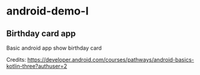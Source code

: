 # android-demo-I 
## Birthday card app
Basic android app show birthday card

Credits: https://developer.android.com/courses/pathways/android-basics-kotlin-three?authuser=2 
